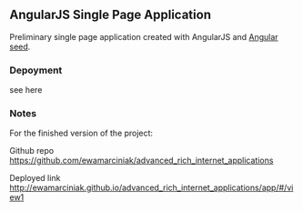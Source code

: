 ## AngularJS Single Page Application

Preliminary single page application created with AngularJS and 
[Angular seed](https://github.com/angular/angular-seed). 

### Depoyment 

see here

### Notes 

For the finished version of the project:  

Github repo   
https://github.com/ewamarciniak/advanced_rich_internet_applications  

Deployed link  
http://ewamarciniak.github.io/advanced_rich_internet_applications/app/#/view1

